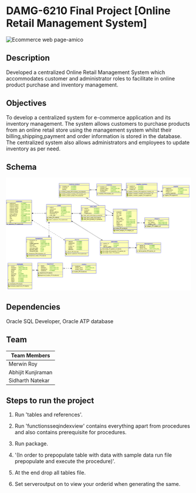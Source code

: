 # DAMG-6210 Final Project [Online Retail Management System]

![Ecommerce web page-amico](https://user-images.githubusercontent.com/46862684/197083479-a34187af-2e72-4c32-8d6b-3b5f39d5f2c5.png)


## Description
Developed a centralized Online Retail Management System which accommodates customer and administrator roles to facilitate in online product purchase and inventory management.

## Objectives
To develop a centralized system for e-commerce application and its inventory management. The system allows customers to purchase products from an online retail store using the management system whilst their billing,shipping,payment and order information is stored in the database. The centralized system also allows administrators and employees to update inventory as per need.

## Schema
![<# alt text #>](Online%20retail%20ER.png "Online retail ER.png")

## Dependencies
Oracle SQL Developer, Oracle ATP database

## Team
| **Team Members**|
| ------------- |
| Merwin Roy      |
| Abhijit Kunjiraman|
| Sidharth Natekar |

## Steps to run the project
1. Run 'tables and references'.

2. Run 'functionsseqindexview' contains everything apart from procedures and also contains prerequisite for procedures.

3. Run package.

4. '(In order to prepopulate table with data with sample data run file prepopulate and execute the procedure)'.

5. At the end drop all tables file.

6. Set serveroutput on to view your orderid when generating the same.

